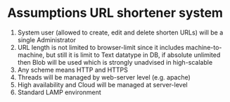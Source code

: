 # Assumptions URL shortener system

1. System user (allowed to create, edit and delete shorten URLs) will be a single Administrator
2. URL length is not limited to browser-limit since it includes machine-to-machine, but still it is limit to Text datatype in DB, if absolute unlimited then Blob will be used which is strongly unadvised in high-scalable
3. Any scheme means HTTP and HTTPS
4. Threads will be managed by web-server level (e.g. apache)
5. High availability and Cloud will be managed at server-level
6. Standard LAMP environment
